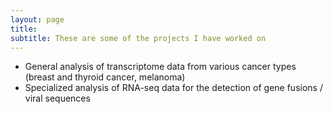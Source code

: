 ```yaml
---
layout: page
title: 
subtitle: These are some of the projects I have worked on
---
```


* General analysis of transcriptome data from various cancer types (breast and thyroid cancer, melanoma)
* Specialized analysis of RNA-seq data for the detection of gene fusions /  viral sequences





